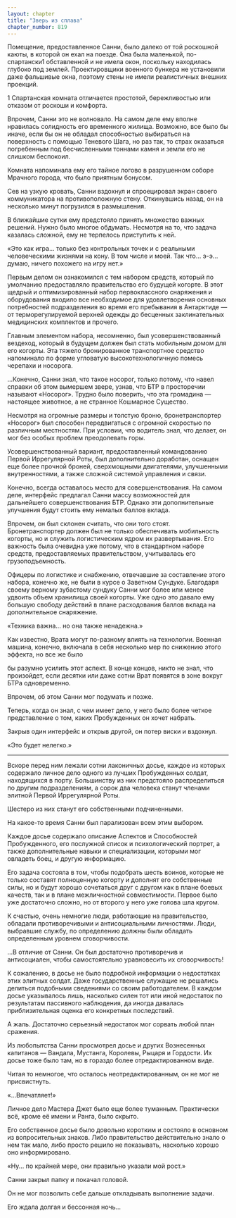 ```yaml
---
layout: chapter
title: "Зверь из сплава"
chapter_number: 819
---
```


Помещение, предоставленное Санни, было далеко от той роскошной каюты, в которой он ехал на поезде. Она была маленькой, по-спартански1 обставленной и не имела окон, поскольку находилась глубоко под землей. Проектировщики военного бункера не установили даже фальшивые окна, поэтому стены не имели реалистичных внешних проекций.

1 Спартанская комната отличается простотой, бережливостью или отказом от роскоши и комфорта.

Впрочем, Санни это не волновало. На самом деле ему вполне нравилась солидность его временного жилища. Возможно, все было бы иначе, если бы он не обладал способностью выбираться на поверхность с помощью Теневого Шага, но раз так, то страх оказаться погребенным под бесчисленными тоннами камня и земли его не слишком беспокоил.

Комната напоминала ему его тайное логово в разрушенном соборе Мрачного города, что было приятным бонусом.

Сев на узкую кровать, Санни вздохнул и спроецировал экран своего коммуникатора на противоположную стену. Откинувшись назад, он на несколько минут погрузился в размышления.

В ближайшие сутки ему предстояло принять множество важных решений. Нужно было многое обдумать. Несмотря на то, что задача казалась сложной, ему не терпелось приступить к ней.

«Это как игра... только без контрольных точек и с реальными человеческими жизнями на кону. В том числе и моей. Так что... э-э... думаю, ничего похожего на игру нет.»

Первым делом он ознакомился с тем набором средств, который по умолчанию предоставляло правительство его будущей когорте. В этот щедрый и оптимизированный набор первоклассного снаряжения и оборудования входило все необходимое для удовлетворения основных потребностей подразделения во время его пребывания в Антарктиде — от терморегулируемой верхней одежды до бесценных заклинательных медицинских комплектов и прочего.

Главным элементом набора, несомненно, был усовершенствованный вездеход, который в будущем должен был стать мобильным домом для его когорты. Эта тяжело бронированное транспортное средство напоминало по форме угловатую высокотехнологичную помесь черепахи и носорога.

...Конечно, Санни знал, что такое носорог, только потому, что навел справки об этом вымершем звере, узнав, что БТР в просторечии называют «Носорог». Трудно было поверить, что эта громадина — настоящее животное, а не странное Кошмарное Существо.

Несмотря на огромные размеры и толстую броню, бронетранспортер «Носорог» был способен передвигаться с огромной скоростью по различным местностям. При условии, что водитель знал, что делает, он мог без особых проблем преодолевать горы.

Усовершенствованный вариант, предоставленный командованию Первой Иррегулярной Роты, был дополнительно доработан, оснащен еще более прочной броней, сверхмощными двигателями, улучшенными внутренностями, а также сложной системой управления и связи.

Конечно, всегда оставалось место для совершенствования. На самом деле, интерфейс предлагал Санни массу возможностей для дальнейшего совершенствования БТР. Однако эти дополнительные улучшения будут стоить ему немалых баллов вклада.

Впрочем, он был склонен считать, что они того стоят. Бронетранспортер должен был не только обеспечивать мобильность когорты, но и служить логистическим ядром их развертывания. Его важность была очевидна уже потому, что в стандартном наборе средств, предоставляемых правительством, учитывалась его грузоподъемность.

Офицеры по логистике и снабжению, отвечавшие за составление этого набора, конечно же, не были в курсе о Заветном Сундуке. Благодаря своему верному зубастому сундуку Санни мог более или менее удвоить объем хранилища своей когорты. Уже одно это давало ему большую свободу действий в плане расходования баллов вклада на дополнительное снаряжение.

«Техника важна... но она также ненадежна.»

Как известно, Врата могут по-разному влиять на технологии. Военная машина, конечно, включала в себя несколько мер по снижению этого эффекта, но все же было

бы разумно усилить этот аспект. В конце концов, никто не знал, что произойдет, если десятки или даже сотни Врат появятся в зоне вокруг БТРа одновременно.

Впрочем, об этом Санни мог подумать и позже.

Теперь, когда он знал, с чем имеет дело, у него было более четкое представление о том, каких Пробужденных он хочет набрать.

Закрыв один интерфейс и открыв другой, он потер виски и вздохнул.

«Это будет нелегко.»

***

Вскоре перед ним лежали сотни лаконичных досье, каждое из которых содержало личное дело одного из лучших Пробужденных солдат, находящихся в порту. Большинству из них предстояло распределиться по другим подразделениям, а сорок два человека станут членами элитной Первой Иррегулярной Роты.

Шестеро из них станут его собственными подчиненными.

На какое-то время Санни был парализован всем этим выбором.

Каждое досье содержало описание Аспектов и Способностей Пробужденного, его послужной список и психологический портрет, а также дополнительные навыки и специализации, которыми мог овладеть боец, и другую информацию.

Его задача состояла в том, чтобы подобрать шесть воинов, которые не только составят полноценную когорту и дополнят его собственные силы, но и будут хорошо сочетаться друг с другом как в плане боевых качеств, так и в плане межличностной совместимости. Первое было уже достаточно сложно, но от второго у него уже голова шла кругом.

К счастью, очень немногие люди, работающие на правительство, обладали противоречивыми и антисоциальными личностями. Люди, выбравшие службу, по определению должны были обладать определенным уровнем сговорчивости.

...В отличие от Санни. Он был достаточно противоречив и антисоциален, чтобы самостоятельно уравновесить их сговорчивость!

К сожалению, в досье не было подробной информации о недостатках этих элитных солдат. Даже государственные служащие не решались делиться подобными сведениями со своим работодателем. В каждом досье указывалось лишь, насколько силен тот или иной недостаток по результатам пассивного наблюдения, да иногда давалась приблизительная оценка его конкретных последствий.

А жаль. Достаточно серьезный недостаток мог сорвать любой план сражения.

Из любопытства Санни просмотрел досье и других Вознесенных капитанов — Вандала, Мустанга, Королевы, Рыцаря и Гордости. Их досье тоже было там, но в гораздо более отредактированном виде.

Читая то немногое, что осталось неотредактированным, он не мог не присвистнуть.

«...Впечатляет!»

Личное дело Мастера Джет было еще более туманным. Практически всё, кроме её имени и Ранга, было скрыто.

Его собственное досье было довольно коротким и состояло в основном из вопросительных знаков. Либо правительство действительно знало о нем так мало, либо просто решило не показывать, насколько хорошо оно информировано.

«Ну... по крайней мере, они правильно указали мой рост.»

Санни закрыл папку и покачал головой.

Он не мог позволить себе дальше откладывать выполнение задачи.

Его ждала долгая и бессонная ночь...